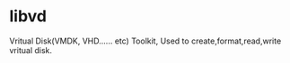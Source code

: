 libvd
=====

Vritual Disk(VMDK, VHD...... etc) Toolkit, Used to create,format,read,write vritual disk.
